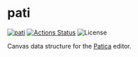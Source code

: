 pati
====

[![pati](https://img.shields.io/crates/v/pati.svg)](https://crates.io/crates/pati)
[![Actions Status](https://github.com/sile/patica/workflows/CI/badge.svg)](https://github.com/sile/patica/actions)
![License](https://img.shields.io/crates/l/pati)

Canvas data structure for the [Patica](https://github.com/sile/patica) editor. 


